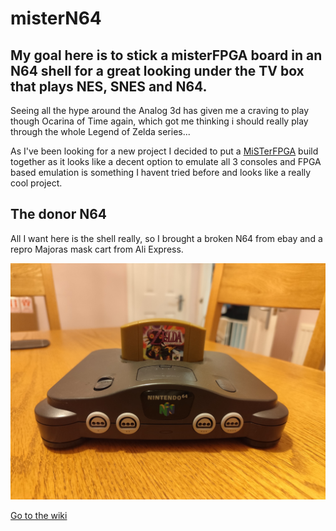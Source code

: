 # misterN64

## My goal here is to stick a misterFPGA board in an N64 shell for a great looking under the TV box that plays NES, SNES and N64.
Seeing all the hype around the Analog 3d has given me a craving to play though Ocarina of Time again, which got me thinking i should really play through the whole Legend of Zelda series... 

As I've been looking for a new project I decided to put a [MiSTerFPGA](https://misterfpga.org/) build together as it looks like a decent option to emulate all 3 consoles and FPGA based emulation is something I havent tried before and looks like a really cool project.

## The donor N64
All I want here is the shell really, so I brought a broken N64 from ebay and a repro Majoras mask cart from Ali Express.

![Donor N64](https://github.com/pat-scott/misterN64/blob/862b137e698263355cb457552084be807827ec57/wiki/images/donor_n64.jpg)




[Go to the wiki](https://github.com/pat-scott/misterN64/wiki)

